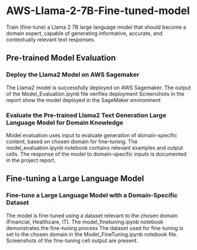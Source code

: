 # AWS-Llama-2-7B-Fine-tuned-model
Train (fine-tune) a Llama 2 7B large language model that should become a domain expert, capable of generating informative, accurate, and contextually relevant text responses. 

## Pre-trained Model Evaluation

### Deploy the Llama2 Model on AWS Sagemaker
The Llama2 model is successfully deployed on AWS Sagemaker. The output of the Model_Evaluation.ipynb file verifies deployment Screenshots in the report show the model deployed in the SageMaker environment
### Evaluate the Pre-trained Llama2 Text Generation Large Language Model for Domain Knowledge
Model evaluation uses input to evaluate generation of domain-specific content, based on chosen domain for fine-tuning. The model_evaluation.ipynb notebook contains relevant examples and output cells. The response of the model to domain-specific inputs is documented in the project report.

## Fine-tuning a Large Language Model

### Fine-tune a Large Language Model with a Domain-Specific Dataset
The model is fine-tuned using a dataset relevant to the chosen domain (Financial, Healthcare, IT). The model_finetuning.ipynb notebook demonstrates the fine-tuning process The dataset used for fine-tuning is set to the chosen domain in the Model_FineTuning.ipynb notebook file. Screenshots of the fine-tuning cell output are present.

